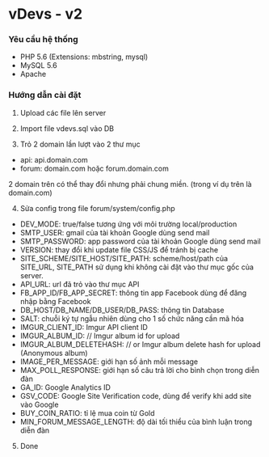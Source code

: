 # vDevs - v2

### Yêu cầu hệ thống
- PHP 5.6 (Extensions: mbstring, mysql)
- MySQL 5.6
- Apache

### Hướng dẫn cài đặt

1. Upload các file lên server

2. Import file vdevs.sql vào DB

3. Trỏ 2 domain lần lượt vào 2 thư mục
- api: api.domain.com
- forum: domain.com hoặc forum.domain.com

2 domain trên có thể thay đổi nhưng phải chung miền. (trong ví dụ trên là domain.com)

4. Sửa config trong file forum/system/config.php

- DEV_MODE: true/false tương ứng với môi trường local/production
- SMTP_USER: gmail của tài khoản Google dùng send mail
- SMTP_PASSWORD: app password của tài khoản Google dùng send mail
- VERSION: thay đổi khi update file CSS/JS để tránh bị cache
- SITE_SCHEME/SITE_HOST/SITE_PATH: scheme/host/path của SITE_URL, SITE_PATH sử dụng khi không cài đặt vào thư mục gốc của server.
- API_URL: url đã trỏ vào thư mục API
- FB_APP_ID/FB_APP_SECRET: thông tin app Facebook dùng để đăng nhập bằng Facebook
- DB_HOST/DB_NAME/DB_USER/DB_PASS: thông tin Database
- SALT: chuỗi ký tự ngẫu nhiên dùng cho 1 số chức năng cần mã hóa
- IMGUR_CLIENT_ID: Imgur API client ID
- IMGUR_ALBUM_ID: // Imgur album id for upload
- IMGUR_ALBUM_DELETEHASH: // or Imgur album delete hash for upload (Anonymous album)
- IMAGE_PER_MESSAGE: giới hạn số ảnh mỗi message
- MAX_POLL_RESPONSE: giới hạn số câu trả lời cho bình chọn trong diễn đàn
- GA_ID: Google Analytics ID
- GSV_CODE: Google Site Verification code, dùng để verify khi add site vào Google
- BUY_COIN_RATIO: tỉ lệ mua coin từ Gold
- MIN_FORUM_MESSAGE_LENGTH: độ dài tối thiểu của bình luận trong diễn đàn

5. Done
